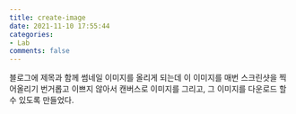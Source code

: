 ```yaml
---
title: create-image
date: 2021-11-10 17:55:44
categories:
- Lab
comments: false
---
```


블로그에 제목과 함께 썸네일 이미지를 올리게 되는데 이 이미지를 매번 스크린샷을 찍어올리기 번거롭고 이쁘지 않아서 
캔버스로 이미지를 그리고, 그 이미지를 다운로드 할 수 있도록 만들었다. 

<script src="https://jelee603.github.io/code/create-image.html">